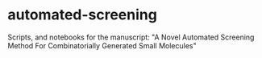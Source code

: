 # automated-screening
Scripts, and notebooks for the manuscript: "A Novel Automated Screening Method For Combinatorially Generated Small Molecules"
